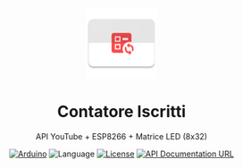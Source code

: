 <p align="center">
  <a href="https://github.com/gethecookie/ESP8266_YT" target="_blank"><img width="128" src="art/ytctr.png"></a>
</p>
<h1 align="center">Contatore Iscritti</h1>
<p align="center">API YouTube + ESP8266 + Matrice LED (8x32)</p>
<p align="center">
  <a href="https://github.com/esp8266/Arduino"><img src="https://img.shields.io/badge/MicroControllore-ESP8266-green.svg" alt="Arduino"></a>
  <a><img src="https://img.shields.io/badge/lang-C++-purple.svg" alt="Language"></a>
  <a href="https://github.com/gethecookie/ESP8266_YT/blob/master/LICENSE"><img src="https://img.shields.io/badge/license-Apache%202.0-blue.svg" alt="License"></a>
  <a href="https://developers.google.com/youtube/v3/docs"><img src="https://img.shields.io/badge/api%20docs-YouTube-red.svg" alt="API Documentation URL"></a>
</p>
